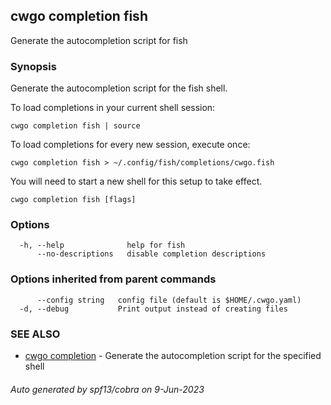## cwgo completion fish

Generate the autocompletion script for fish

### Synopsis

Generate the autocompletion script for the fish shell.

To load completions in your current shell session:

	cwgo completion fish | source

To load completions for every new session, execute once:

	cwgo completion fish > ~/.config/fish/completions/cwgo.fish

You will need to start a new shell for this setup to take effect.


```
cwgo completion fish [flags]
```

### Options

```
  -h, --help              help for fish
      --no-descriptions   disable completion descriptions
```

### Options inherited from parent commands

```
      --config string   config file (default is $HOME/.cwgo.yaml)
  -d, --debug           Print output instead of creating files
```

### SEE ALSO

* [cwgo completion](cwgo_completion.md)	 - Generate the autocompletion script for the specified shell

###### Auto generated by spf13/cobra on 9-Jun-2023
